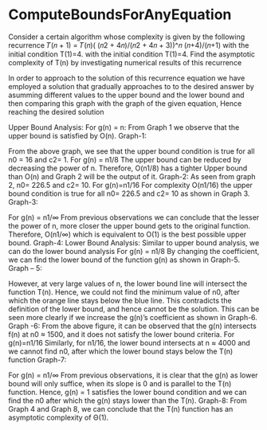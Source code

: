 # ComputeBoundsForAnyEquation
Consider a certain algorithm whose complexity is given by the following recurrence 𝑇(𝑛 + 1) = 𝑇(𝑛)( (𝑛2 + 4𝑛)/(𝑛2 + 4𝑛 + 3))^𝑛 (𝑛+4)/(𝑛+1) with the initial condition T(1)=4. with the initial condition T(1)=4. Find the asymptotic complexity of T(n) by investigating numerical results of this recurrence

In order to approach to the solution of this recurrence equation we have employed a solution that gradually approaches to to the desired answer by asumming different values to the upper bound and the lower bound and then comparing this graph with the graph of the given equation, Hence reaching the desired solution

Upper Bound Analysis:
For g(n) = n:
From Graph 1 we observe that the upper bound is satisfied by O(n). Graph-1:
  
  From the above graph, we see that the upper bound condition is true for all n0 = 16 and c2= 1.
For g(n) = n1/8
The upper bound can be reduced by decreasing the power of n. Therefore, O(n1/8) has a tighter Upper bound than O(n) and Graph 2 will be the output of it. Graph-2:
As seen from graph 2, n0= 226.5 and c2= 10.
For g(n)=n1/16
For complexity O(n1/16) the upper bound condition is true for all n0= 226.5 and c2= 10 as shown in Graph 3.
Graph-3:
 
  For g(n) = n1/∞
From previous observations we can conclude that the lesser the power of n, more closer the upper bound gets to the original function. Therefore, O(n1/∞) which is equivalent to O(1) is the best possible upper bound.
Graph-4:
Lower Bound Analysis:
Similar to upper bound analysis, we can do the lower bound analysis
For g(n) = n1/8
By changing the coefficient, we can find the lower bound of the function g(n) as shown in Graph-5.
Graph – 5:
  
  However, at very large values of n, the lower bound line will intersect the function T(n). Hence, we could not find the minimum value of n0, after which the orange line stays below the blue line. This contradicts the definition of the lower bound, and hence cannot be the solution. This can be seen more clearly if we increase the g(n)’s coefficient as shown in Graph-6.
Graph -6:
From the above figure, it can be observed that the g(n) intersects f(n) at n0 ≈ 1500, and it does not satisfy the lower bound criteria.
For g(n)=n1/16
Similarly, for n1/16, the lower bound intersects at n ≈ 4000 and we cannot find n0, after which the lower bound stays below the T(n) function
Graph-7:
 
 For g(n) = n1/∞
From previous observations, it is clear that the g(n) as lower bound will only suffice, when its slope is 0 and is parallel to the T(n) function. Hence, g(n) = 1 satisfies the lower bound condition and we can find the n0 after which the g(n) stays lower than the T(n).
Graph-8:
From Graph 4 and Graph 8, we can conclude that the T(n) function has an asymptotic complexity of Θ(1).

